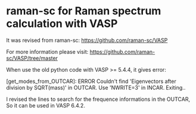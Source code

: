 # raman-sc for Raman spectrum calculation with VASP
It was revised from raman-sc: https://github.com/raman-sc/VASP

For more information please visit: https://github.com/raman-sc/VASP/tree/master

When use the old python code with VASP >= 5.4.4, it gives error:

[get_modes_from_OUTCAR]: ERROR Couldn't find 'Eigenvectors after division by SQRT(mass)' in OUTCAR. Use 'NWRITE=3' in INCAR. Exiting..

I revised the lines to search for the frequence informations in the OUTCAR, So it can be used in VASP 6.4.2.
